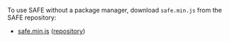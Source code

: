 To use SAFE without a package manager, download ```safe.min.js``` from the SAFE repository:

* [safe.min.js](https://raw.githubusercontent.com/SuperAwesomeLTD/SAFE/master/safe.min.js?token=669895__eyJzY29wZSI6IlJhd0Jsb2I6U3VwZXJBd2Vzb21lTFREL1NBRkUvbWFzdGVyL3NhZmUubWluLmpzIiwiZXhwaXJlcyI6MTQwNDkwMjk1NX0%3D--b8436e9230fe8daca2280da6add42d19efa26d52) ([repository](https://github.com/SuperAwesomeLTD/SAFE/))